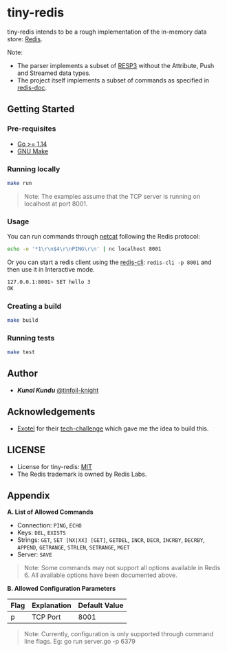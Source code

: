 # tiny-redis

tiny-redis intends to be a rough implementation of the in-memory data store: [Redis](https://redis.io/).

Note:
- The parser implements a subset of [RESP3](https://github.com/antirez/RESP3/blob/74adea588783e463c7e84793b325b088fe6edd1c/spec.md) without the Attribute, Push and Streamed data types.
- The project itself implements a subset of commands as specified in [redis-doc](https://github.com/redis/redis-doc/tree/42ccc962f01baad22fecd4ee1b58e1808ddc49fc/commands).

## Getting Started

### Pre-requisites
- [Go >= 1.14](https://golang.org/)
- [GNU Make](https://www.gnu.org/software/make/)

### Running locally

```bash
make run
```
> Note: The examples assume that the TCP server is running on localhost at port 8001.

### Usage

You can run commands through [netcat](https://www.freebsd.org/cgi/man.cgi?nc) following the Redis protocol: 

```bash
echo -e '*1\r\n$4\r\nPING\r\n' | nc localhost 8001
```

Or you can start a redis client using the [redis-cli](https://redis.io/topics/rediscli): `redis-cli -p 8001` and then use it in Interactive mode.

```bash
127.0.0.1:8001> SET hello 3
OK
```

### Creating a build

```bash
make build
```

### Running tests

```bash
make test
```

## Author

- ***Kunal Kundu*** [@tinfoil-knight](https://github.com/tinfoil-knight)

## Acknowledgements

- [Exotel](https://exotel.com/) for their [tech-challenge](https://exotel.com/about-us/exotel-tech-challenge/) which gave me the idea to build this.

## LICENSE

- License for tiny-redis: [MIT](./LICENSE)
- The Redis trademark is owned by Redis Labs.

## Appendix
**A. List of Allowed Commands**

- Connection: `PING`, `ECHO`
- Keys: `DEL`, `EXISTS`
- Strings: `GET`, `SET [NX|XX] [GET]`, `GETDEL`, `INCR`, `DECR`, `INCRBY`, `DECRBY`, `APPEND`, `GETRANGE`, `STRLEN`, `SETRANGE`, `MGET`
- Server: `SAVE`

> Note: Some commands may not support all options available in Redis 6. All available options have been documented above.

**B. Allowed Configuration Parameters**

| Flag | Explanation | Default Value |
| ---- | ----------- | ------------- |
| p    | TCP Port    | 8001          |

> Note: Currently, configuration is only supported through command line flags. Eg: go run server.go -p 6379


